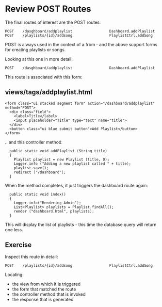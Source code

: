 # Review POST Routes


The final routes of interest are the POST routes:

~~~
POST    /dasghboard/addplaylist                 Dashboard.addPlaylist
POST    /playlists/{id}/addsong                 PlaylistCtrl.addSong
~~~

POST is always used in the context of a from - and the above support forms for creating playlists or songs.

Looking at this one in more detail:

~~~
POST    /dasghboard/addplaylist                 Dashboard.addPlaylist
~~~

This route is associated with this form:

## views/tags/addplaylist.html

~~~
<form class="ui stacked segment form" action="/dashboard/addplaylist" method="POST">
  <div class="field">
    <label>Title</label>
    <input placeholder="Title" type="text" name="title">
  </div>
  <button class="ui blue submit button">Add Playlist</button>
</form>
~~~

.. and this controller method:

~~~
  public static void addPlaylist (String title)
  {
    Playlist playlist = new Playlist (title, 0);
    Logger.info ("Adding a new playlist called " + title);
    playlist.save();
    redirect ("/dashboard");
  }
~~~

When the method completes, it just triggers the dashboard route again:

~~~
  public static void index() 
  {
    Logger.info("Rendering Admin");
    List<Playlist> playlists = Playlist.findAll();
    render ("dashboard.html", playlists);
  }
~~~

This will display the list of playlists - this time the database query will return one less.

## Exercise

Inspect this route in detail:

~~~
POST    /playlists/{id}/addsong                 PlaylistCtrl.addSong
~~~

Locating:

- the view from which it is triggered
- the form that matched the route
- the controller method that is invoked
- the response that is generated